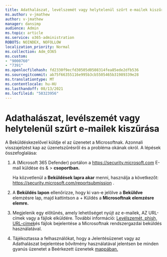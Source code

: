 ```yaml
---
title: Adathalászat, levélszemét vagy helytelenül szűrt e-mailek kiszűrása
ms.author: v-jmathew
author: v-jmathew
manager: dansimp
audience: Admin
ms.topic: article
ms.service: o365-administration
ROBOTS: NOINDEX, NOFOLLOW
localization_priority: Normal
ms.collection: Adm_O365
ms.custom:
- "9000760"
- "7391"
ms.openlocfilehash: fd2330f9ecfd30505d0508314fea85ede2dfb536
ms.sourcegitcommit: ab75f66355116e995b3cb5505465b31989339e28
ms.translationtype: MT
ms.contentlocale: hu-HU
ms.lasthandoff: 08/13/2021
ms.locfileid: "58323956"
---
```

# <a name="investigate-phishing-spam-or-incorrectly-filtered-email"></a>Adathalászat, levélszemét vagy helytelenül szűrt e-mailek kiszűrása

A Beküldéskezelővel küldje el az üzenetet a Microsoftnak. Azonnali visszajelzést kap az üzenetszűrésről és a probléma okának okról. A lépések összefoglalása:

1. A (Microsoft 365 Defender) portálon a <https://security.microsoft.com> E-mail küldése és &  \> **csoportban.**

   Ha közvetlenül a **Beküldések lapra akar** menni, használja a következőt: <https://security.microsoft.com/reportsubmission> .

2. A **Beküldés lapon** ellenőrizze, hogy ki van-e jelölve a **Beküldve** elemzésre lap, majd kattintson a + Küldés a **Microsoftnak elemzésre elemre.**

3. Megjelenik egy előtűnés, amely lehetőséget nyújt az e-mailek, AZ URL-címek vagy a fájlok elküldére. További információ: [Levélszemét, phish, URL-címek](https://docs.microsoft.com/microsoft-365/security/office-365-security/admin-submission)és fájlok bejelentése a Microsoftnak rendszergazdai beküldés használatával.

4. Tájékoztassa a felhasználókat, hogy a Jelentésüzenet vagy az Adathalászat bejelentése bővítmény használatával jelentsen be minden gyanús üzenetet a Beérkezett üzenetek [mappában.](https://docs.microsoft.com/microsoft-365/security/office-365-security/enable-the-report-message-add-in)
